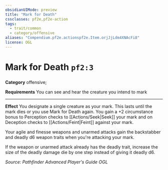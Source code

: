 ```yaml
---
obsidianUIMode: preview
title: "Mark for Death"
cssclasses: pf2e,pf2e-action
tags:
  - trait/common
  - category/offensive
aliases: "Compendium.pf2e.actionspf2e.Item.orjJjLdm4XNAcFi8"
license: OGL
---
```

# Mark for Death `pf2:3`

### 

**Category** offensive; 




**Requirements** You can see and hear the creature you intend to mark

* * *

**Effect** You designate a single creature as your mark. This lasts until the mark dies or you use Mark for Death again. You gain a +2 circumstance bonus to Perception checks to [[Actions/Seek|Seek]] your mark and on Deception checks to [[Actions/Feint|Feint]] against your mark.

Your agile and finesse weapons and unarmed attacks gain the backstabber and deadly d6 weapon traits when you're attacking your mark.

If the weapon or unarmed attack already has the deadly trait, increase the size of the deadly damage die by one step instead of giving it deadly d6.

*Source: Pathfinder Advanced Player's Guide*
*OGL*